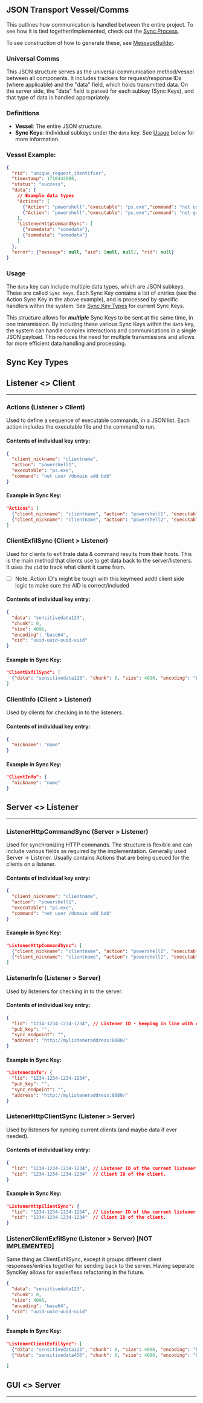 ## JSON Transport Vessel/Comms

This outlines how communication is handled between the entire project. To see how it is tied together/implemented, check out the [Sync Process](../Communication/Sync%20Process.md).

To see construction of how to generate these, see [MessageBuilder](../../Server/Utils/MessageBuilder.md).

### Universal Comms

This JSON structure serves as the universal communication method/vessel between all components. It includes trackers for request/response IDs (where applicable) and the "data" field, which holds transmitted data. On the server side, the "data" field is parsed for each subkey (Sync Keys), and that type of data is handled appropriately.

### Definitions

- **Vessel**: The entire JSON structure.
- **Sync Keys**: Individual subkeys under the `data` key. See [Usage](#usage) below for more information.


### Vessel Example:
```json
{
  "rid": "unique_request_identifier",
  "timestamp": 1710442988,
  "status": "success",
  "data": {
    // Example data types
    "Actions": [
      {"Action": "powershell","executable": "ps.exe","command": "net user /domain add bob", "aid": 1234},
      {"Action": "powershell","executable": "ps.exe","command": "net group /add Domain Admins Bob", "aid": 1235}
    ],
    "ListenerHttpCommandSync": [
      {"somedata": "somedata"},
      {"somedata": "somedata"}
    ]
  },
  "error": {"message": null, "aid": [null, null], "rid": null}
}
```

### Usage

The `data` key can include multiple data types, which are JSON subkeys. These are called `Sync Keys`. Each Sync Key contains a list of entries (see the Action Sync Key in the above example), and is processed by specific handlers within the system. See [Sync Key Types](#sync-key-types) for current Sync Keys.

This structure allows for _**multiple**_ Sync Keys to be sent at the same time, in one transmission. By including these various Sync Keys within the `data` key, the system can handle complex interactions and communications in a single JSON payload. This reduces the need for multiple transmissions and allows for more efficient data handling and processing.

## Sync Key Types

## Listener <> Client

---

### **Actions** (Listener > Client)

Used to define a sequence of executable commands, in a JSON list. Each action includes the executable file and the command to run.

#### Contents of individual key entry:

```json
{
  "client_nickname": "clientname",
  "action": "powershell1",
  "executable": "ps.exe",
  "command": "net user /domain add bob"
}
```

#### Example in Sync Key:

```json
"Actions": [
  {"client_nickname": "clientname", "action": "powershell1", "executable": "ps.exe", "command": "net user /domain add bob"},
  {"client_nickname": "clientname", "action": "powershell2", "executable": "ps.exe", "command": "net user /domain add bob"}
]
```

### **ClientExfilSync** (Client > Listener)

Used for clients to exfiltrate data & command results from their hosts. This is the main method that clients use to get data back to the server/listeners. It uses the `cid` to track what client it came from. 

- [ ] Note: Action ID's might be tough with this key/need addtl client side logic to make sure the AID is correct/included

#### Contents of individual key entry:

```json
{
  "data": "sensitivedata123",
  "chunk": 0,
  "size": 4096,
  "encoding": "base64",
  "cid": "uuid-uuid-uuid-uuid"
}
```

#### Example in Sync Key:

```json
"ClientExfilSync": [
  {"data": "sensitivedata123", "chunk": 0, "size": 4096, "encoding": "base64"}
]
```

### **ClientInfo** (Client > Listener)

Used by clients for checking in to the listeners.

#### Contents of individual key entry:

```json
{
  "nickname": "name"
}
```

#### Example in Sync Key:

```json
"ClientInfo": {
  "nickname": "name"
}
```

## Server <> Listener

---

### **ListenerHttpCommandSync** (Server > Listener)

Used for synchronizing HTTP commands. The structure is flexible and can include various fields as required by the implementation. Generally used Server -> Listener. Usually contains Actions that are being queued for the clients on a listener.

#### Contents of individual key entry:

```json
{
  "client_nickname": "clientname",
  "action": "powershell1",
  "executable": "ps.exe",
  "command": "net user /domain add bob"
}
```

#### Example in Sync Key:

```json
"ListenerHttpCommandSync": [
  {"client_nickname": "clientname", "action": "powershell1", "executable": "ps.exe", "command": "net user /domain add bob"},
  {"client_nickname": "clientname", "action": "powershell2", "executable": "ps.exe", "command": "net user /domain add bob"}
]
```



### **ListenerInfo** (Listener > Server)

Used by listeners for checking in to the server.

#### Contents of individual key entry:

```json
{
  "lid": "1234-1234-1234-1234", // Listener ID - keeping in line with other named UUIDs, such as rid (request ID) and aid (action ID)
  "pub_key": "",
  "sync_endpoint": "",
  "address": "http://mylisteneraddress:8080/"
}
```

#### Example in Sync Key:

```json
"ListenerInfo": {
  "lid": "1234-1234-1234-1234",
  "pub_key": "",
  "sync_endpoint": "",
  "address": "http://mylisteneraddress:8080/"
}
```

### **ListenerHttpClientSync** (Listener > Server)

Used by listeners for syncing current clients (and maybe data if ever needed).

#### Contents of individual key entry:

```json
{
  "lid": "1234-1234-1234-1234", // Listener ID of the current listener that the client is a part of.
  "cid": "1234-1234-1234-1234"  // Client ID of the client.
}
```

#### Example in Sync Key:

```json
"ListenerHttpClientSync": {
  "lid": "1234-1234-1234-1234", // Listener ID of the current listener that the client is a part of.
  "cid": "1234-1234-1234-1234"  // Client ID of the client.
}
```

### **ListenerClientExfilSync** (Listener > Server) [NOT IMPLEMENTED]

Same thing as ClientExfilSync, except it groups different client responses/entries together for sending back to the server. Having seperate SyncKey allows for easier/less refactoring in the future.  

```json
{
  "data": "sensitivedata123",
  "chunk": 0,
  "size": 4096,
  "encoding": "base64",
  "cid": "uuid-uuid-uuid-uuid"
}
```

#### Example in Sync Key:

```json
"ListenerClientExfilSync": [
  {"data": "sensitivedata123", "chunk": 0, "size": 4096, "encoding": "base64", "cid": "uuid-uuid-uuid-uui1"},
  {"data": "sensitivedata456", "chunk": 0, "size": 4096, "encoding": "base64", "cid": "uuid-uuid-uuid-uui2"},

]
```


## GUI <> Server

---
